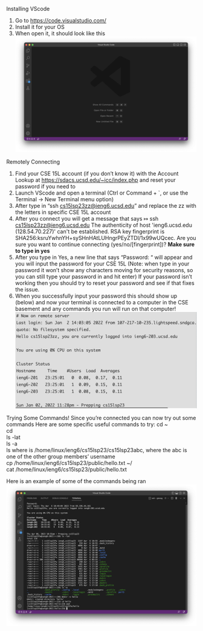 Installing VScode
  1. Go to https://code.visualstudio.com/
  2. Install it for your OS
  3. When open it, it should look like this
  ![Image](VScode.png)
  
Remotely Connecting
  1. Find your CSE 15L account (if you don’t know it) with the Account Lookup at https://sdacs.ucsd.edu/~icc/index.php and reset your password if you need to
  2. Launch VScode and open a terminal (Ctrl or Command + `, or use the Terminal -> New Terminal menu option)
  3. After type in “ssh cs15lsp23zz@ieng6.ucsd.edu” and replace the zz with the letters in specific CSE 15L account
  4. After you connect you will get a message that says 
      ⤇ ssh cs15lsp23zz@ieng6.ucsd.edu
      The authenticity of host 'ieng6.ucsd.edu (128.54.70.227)' can't be established.
      RSA key fingerprint is SHA256:ksruYwhnYH+sySHnHAtLUHngrPEyZTDl/1x99wUQcec.
      Are you sure you want to continue connecting (yes/no/[fingerprint])? 
  **Make sure to type in yes**
  5. After you type in Yes, a new line that says “Password: “ will appear and you will input the 
     password for your CSE 15L (Note: when type in your password it won’t show any characters moving 
     for security reasons, so you can still type your password in and hit enter) If your password isn’t 
     working then you should try to reset your password and see if that fixes the issue.
  6. When you successfully input your password this should show up (below) and now your terminal is connected 
     to a computer in the CSE basement and any commands you run will run on that computer!
     ![Image](login.png)
  
  Trying Some Commands!
  Since you’re connected you can now try out some commands
  Here are some specific useful commands to try:
    cd ~ <br>
    cd <br>
    ls -lat <br>
    ls -a <br>
    ls <directory> where <directory> is /home/linux/ieng6/cs15lsp23/cs15lsp23abc, where the abc is one of the other group members’ username <br>
    cp /home/linux/ieng6/cs15lsp23/public/hello.txt ~/ <br>
    cat /home/linux/ieng6/cs15lsp23/public/hello.txt <br>
  
  Here is an example of some of the commands being ran
  ![Image](Testing.png)
  
  
  
     
